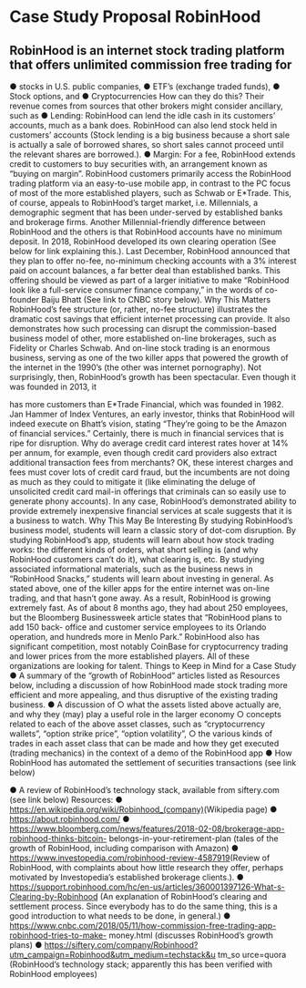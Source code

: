 # Case Study Proposal RobinHood

## RobinHood is an internet stock trading platform that offers unlimited ​commission free ​trading for
● stocks in U.S. public companies,
● ETF’s (exchange traded funds),
● Stock options, and
● Cryptocurrencies
How can they do this? Their revenue comes from sources that other brokers might consider ancillary, such as
● Lending: RobinHood can lend the idle cash in its customers’ accounts, much as a bank does. RobinHood can also lend stock held in ​customers’ ​accounts (Stock lending is a big business because a short sale is actually a sale of borrowed shares, so short sales cannot proceed until the relevant shares are borrowed.).
● Margin: For a fee, RobinHood extends credit to customers to buy securities with, an arrangement known as “buying on margin”.
RobinHood customers primarily access the RobinHood trading platform via an easy-to-use mobile app, in contrast to the PC focus of most of the more established players, such as Schwab or E*Trade. This, of course, appeals to RobinHood’s target market, i.e. Millennials, a demographic segment that has been under-served by established banks and brokerage firms. Another Millennial-friendly difference between RobinHood and the others is that RobinHood accounts have no minimum deposit.
In 2018, RobinHood developed its own clearing operation (See below for link explaining this.).
Last December, RobinHood announced that they plan to offer no-fee, no-minimum checking accounts with a 3% interest paid on account balances, a far better deal than established banks. This offering should be viewed as part of a larger initiative to make “RobinHood look like a full-service consumer finance company,” in the words of co-founder ​Baiju Bhatt (See link to CNBC story below).
Why This Matters
RobinHood’s fee structure (or, rather, no-fee structure) illustrates the dramatic cost savings that efficient internet processing can provide. It also demonstrates how such processing can disrupt the commission-based business model of other, more established on-line brokerages, such as Fidelity or Charles Schwab. And on-line stock trading is an enormous business, serving as one of the two killer apps that powered the growth of the internet in the 1990’s (the other was internet pornography).
Not surprisingly, then, RobinHood’s growth has been spectacular. Even though it was founded in 2013, it

 has more customers than E*Trade Financial, which was founded in 1982. Jan Hammer of Index Ventures, an early investor, thinks that RobinHood will indeed execute on Bhatt’s vision, stating “They’re going to be the Amazon of financial services.”
Certainly, there is much in financial services that is ripe for disruption. Why do ​average ​credit card interest rates hover at 14% per annum, for example, even though credit card providers also extract additional transaction fees from merchants? OK, these interest charges and fees must cover lots of credit card fraud, but the incumbents are not doing as much as they could to mitigate it (like eliminating the deluge of unsolicited credit card mail-in offerings that criminals can so easily use to generate phony accounts).
In any case, RobinHood’s demonstrated ability to provide extremely inexpensive financial services at scale suggests that it is a business to watch.
Why This May Be Interesting
By studying RobinHood’s business model, students will learn a classic story of dot-com disruption. By studying RobinHood’s app, students will learn about how stock trading works: the different kinds of orders, what short selling is (and why RobinHood customers can’t do it), what clearing is, etc. By studying associated informational materials, such as the business news in “RobinHood Snacks,” students will learn about investing in general.
As stated above, one of the killer apps for the entire internet was on-line trading, and that hasn’t gone away. As a result, RobinHood is growing extremely fast. As of about 8 months ago, they had about 250 employees, but the Bloomberg Businessweek article states that “​RobinHood plans to add 150 back- office and customer service employees to its Orlando operation, and hundreds more in Menlo Park.”
RobinHood also has significant competition, most notably CoinBase for cryptocurrency trading and lower prices from the more established players. All of these organizations are looking for talent.
Things to Keep in Mind for a Case Study
● A summary of the “growth of RobinHood” articles listed as Resources below, including a discussion of how RobinHood made stock trading more efficient and more appealing, and thus disruptive of the existing trading business.
● A discussion of
○ what the assets listed above actually are, and why they (may) play a useful role in the
larger economy
○ concepts related to each of the above asset classes, such as “cryptocurrency wallets”,
“option strike price”, “option volatility”,
○ the various kinds of trades in each asset class that can be made and how they get
executed (trading mechanics) in the context of a demo of the RobinHood app
● How RobinHood has automated the settlement of securities transactions (see link below)

 ● A review of RobinHood’s technology stack, available from siftery.com (see link below) Resources:
● https://en.wikipedia.org/wiki/Robinhood_(company) ​(Wikipedia page)
● https://about.robinhood.com/
● https://www.bloomberg.com/news/features/2018-02-08/brokerage-app-robinhood-thinks-bitcoin-
belongs-in-your-retirement-plan​ ​(tales of the growth of RobinHood, including comparison with
Amazon)
● https://www.investopedia.com/robinhood-review-4587919​ ​(Review of RobinHood, with
complaints about how little research they offer, perhaps motivated by Investopedia’s established
brokerage clients.).
● https://support.robinhood.com/hc/en-us/articles/360001397126-What-s-Clearing-by-Robinhood (An explanation of RobinHood’s clearing and settlement process. Since everybody has to do the same thing, this is a good introduction to what needs to be done, in general.)
● https://www.cnbc.com/2018/05/11/how-commission-free-trading-app-robinhood-tries-to-make- money.html ​(discusses RobinHood’s growth plans)
● https://siftery.com/company/Robinhood?utm_campaign=Robinhood&utm_medium=techstack&u tm_so urce=quora​ ​(RobinHood’s technology stack; apparently this has been verified with RobinHood employees)
          